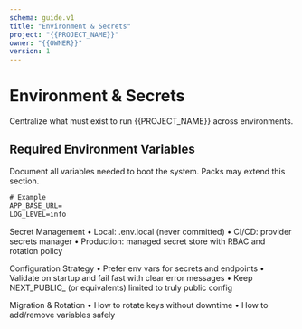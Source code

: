 ```yaml
---
schema: guide.v1
title: "Environment & Secrets"
project: "{{PROJECT_NAME}}"
owner: "{{OWNER}}"
version: 1
---
```


# Environment & Secrets

Centralize what must exist to run {{PROJECT_NAME}} across environments.

## Required Environment Variables
Document all variables needed to boot the system. Packs may extend this section.
```txt
# Example
APP_BASE_URL=
LOG_LEVEL=info
```
Secret Management
	•	Local: .env.local (never committed)
	•	CI/CD: provider secrets manager
	•	Production: managed secret store with RBAC and rotation policy

Configuration Strategy
	•	Prefer env vars for secrets and endpoints
	•	Validate on startup and fail fast with clear error messages
	•	Keep NEXT_PUBLIC_ (or equivalents) limited to truly public config

Migration & Rotation
	•	How to rotate keys without downtime
	•	How to add/remove variables safely
